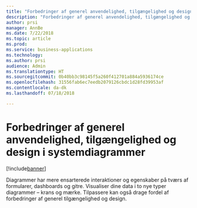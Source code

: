 ```yaml
---
title: "Forbedringer af generel anvendelighed, tilgængelighed og design i systemdiagrammer"
description: "Forbedringer af generel anvendelighed, tilgængelighed og design i systemdiagrammer"
author: prsi
manager: AnnBe
ms.date: 7/22/2018
ms.topic: article
ms.prod: 
ms.service: business-applications
ms.technology: 
ms.author: prsi
audience: Admin
ms.translationtype: HT
ms.sourcegitcommit: 0b40bb3c98145f5a260f412701a884a5936174ce
ms.openlocfilehash: 31556fab6ec7eedb2079126cbdc1d28fd39953af
ms.contentlocale: da-dk
ms.lasthandoff: 07/18/2018

---
```

# <a name="general-usability-accessibility-and-styling-improvements-in-system-charts"></a>Forbedringer af generel anvendelighed, tilgængelighed og design i systemdiagrammer


[!include[banner](../../includes/banner.md)]

Diagrammer har mere ensarterede interaktioner og egenskaber på tværs af formularer, dashboards og gitre. Visualiser dine data i to nye typer diagrammer – krans og mærke. Tilpassere kan også drage fordel af forbedringer af generel tilgængelighed og design.

